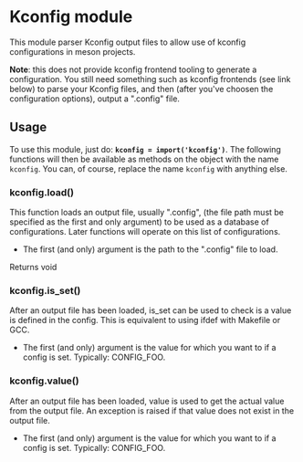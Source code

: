 # Kconfig module

This module parser Kconfig output files to allow use of kconfig
configurations in meson projects.

**Note**: this does not provide kconfig frontend tooling to generate a
configuration. You still need something such as kconfig frontends (see
link below) to parse your Kconfig files, and then (after you've
choosen the configuration options), output a ".config" file.

  [kconfig-frontends]: http://ymorin.is-a-geek.org/projects/kconfig-frontends

## Usage

To use this module, just do: **`kconfig = import('kconfig')`**. The
following functions will then be available as methods on the object
with the name `kconfig`. You can, of course, replace the name
`kconfig` with anything else.

### kconfig.load()

This function loads an output file, usually ".config", (the file path
must be specified as the first and only argument) to be used as a
database of configurations. Later functions will operate on this list
of configurations.

* The first (and only) argument is the path to the ".config" file to
  load.

Returns void

### kconfig.is\_set()

After an output file has been loaded, is\_set can be used to check is
a value is defined in the config. This is equivalent to using ifdef
with Makefile or GCC.

* The first (and only) argument is the value for which you want to
  if a config is set. Typically: CONFIG\_FOO.

### kconfig.value()

After an output file has been loaded, value is used to get the actual
value from the output file. An exception is raised if that value does
not exist in the output file.


* The first (and only) argument is the value for which you want to
  if a config is set. Typically: CONFIG\_FOO.
